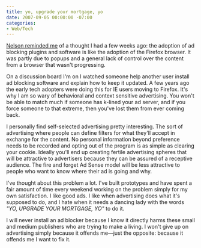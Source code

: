 ```yaml
---
title: yo, upgrade your mortgage, yo
date: 2007-09-05 00:00:00 -07:00
categories:
- Web/Tech
---
```


<p><a href="http://www.somebits.com/weblog/culture/boingboing-ads2.html">Nelson reminded me</a> of a thought I had a few weeks ago: the adoption of ad blocking plugins and software is like the adoption of the Firefox browser. It was partly due to popups and a general lack of control over the content from a browser that wasn't progressing. </p>

<p>On a discussion board I'm on I watched someone help another user install ad blocking software and explain how to keep it updated. A few years ago the early tech adopters were doing this for IE users moving to Firefox. It's why I am so wary of behavioral and context sensitive advertising. You won't be able to match much if someone has k-lined your ad server, and if you force someone to that extreme, then you've lost them from ever coming back. </p>

<p>I personally find self-selected advertising pretty interesting. The sort of advertising where people can define filters for what they'll accept in exchange for the content. No personal information beyond preference needs to be recorded and opting out of the program is as simple as clearing your cookie. Ideally you'll end up creating fertile advertising spheres that will be attractive to advertisers because they can be assured of a receptive audience. The fire and forget Ad Sense model will be less attractive to people who want to know where their ad is going and why.</p>

<p>I've thought about this problem a lot. I've built prototypes and have spent a fair amount of time every weekend working on the problem simply for my own satisfaction. I like good ads. I like when advertising does what it's supposed to do, and I hate when it needs a dancing lady with the words <em>"YO, UPGRADE YOUR MORTGAGE, YO"</em> to do it.</p>

<p>I will never install an ad blocker because I know it directly harms these small and medium publishers who are trying to make a living. I won't give up on advertising simply because it offends me&#8212;just the opposite: because it offends me I want to fix it.</p>
